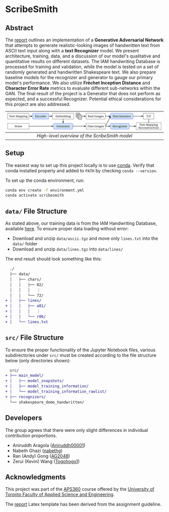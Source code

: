 # ScribeSmith

## Abstract

The [report](docs/report/report.pdf) outlines an implementation of a **Generative Adversarial Network** that attempts to generate realistic-looking images of handwritten text from ASCII text input along with a **text Recognizer** model. We present architecture, training, data, and a discussion of our model's qualitative and quantitative results on different datasets. The IAM handwriting Database is processed for training and validation, while the model is tested on a set of randomly generated and handwritten Shakespeare text. We also prepare baseline models for the recognizer and generator to gauge our primary model's performance. We also utilize **Fréchet Inception Distance** and **Character Error Rate** metrics to evaluate different sub-networks within the GAN. The final result of the project is a Generator that does not perform as expected, and a successful Recognizer. Potential ethical considerations for this project are also addressed.

| ![high-lvl-overview.png](docs/report/Figs/high-lvl-overview.png) |
|:--:|
| *High-level overview of the ScribeSmith model* |

## Setup

The easiest way to set up this project locally is to use [conda](https://docs.conda.io/en/latest/). Verify that conda installed properly and added to `PATH` by checking `conda --version`.

To set up the conda environment, run:

```bash
conda env create -f environment.yml
conda activate scribesmith
```

## `data/` File Structure

As stated above, our training data is from the IAM Handwriting Database, available [here](https://fki.tic.heia-fr.ch/databases/download-the-iam-handwriting-database). To ensure proper data loading without error:

- Download and unzip `data/ascii.tgz` and move only `lines.txt` into the `data/` folder
- Download and unzip `data/lines.tgz` into `data/lines/`

The end result should look something like this:

```diff
  ./
  ├── data/
  │   ├── chars/
  │   │   ├── 02/
  │   │   │   ⋮
  │   │   └── 72/
+ │   ├── lines/
+ │   │   ├── a01/
+ │   │   │   ⋮
+ │   │   └── r06/
+ │   └── lines.txt
```

## `src/` File Structure

To ensure the proper functionality of the Jupyter Notebook files, various subdirectories under `src/` must be created according to the file structure below (only directories shown):

```diff
  src/
+ ├── main_model/
+ │   ├── model_snapshots/
+ │   ├── model_training_information/
+ │   └── model_training_information_rawlist/
+ ├── recognizers/
  └── shakespeare_demo_handwritten/
```

## Developers

The group agrees that there were only slight differences in individual contribution proportions.

- Aniruddh Aragola ([Aniruddh00001](https://github.com/Aniruddh00001))
- Nabeth Ghazi ([nabethg](https://github.com/nabethg))
- Ran (Andy) Gong ([AG2048](https://github.com/AG2048))
- Zerui (Kevin) Wang ([Togohogo1](https://github.com/Togohogo1))

## Acknowledgments

This project was part of the [APS360](https://engineering.calendar.utoronto.ca/course/aps360h1) course offered by the [University of Toronto Faculty of Applied Science and Engineering](https://www.engineering.utoronto.ca/).

The [report](docs/report) Latex template has been derived from the assignment guideline.
